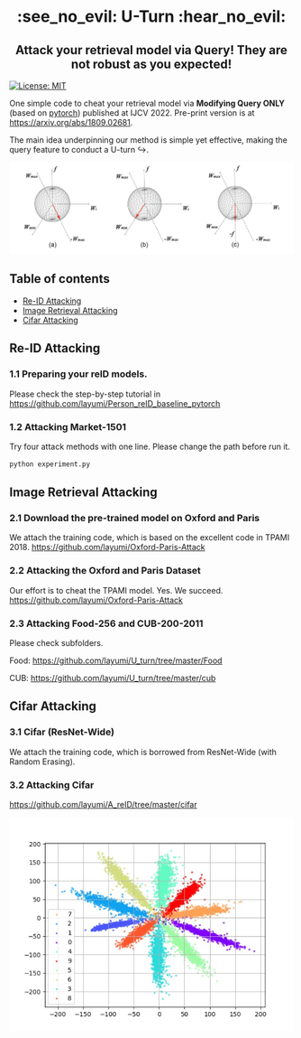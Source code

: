 <h1 align="center"> :see_no_evil: U-Turn :hear_no_evil: </h1>
<h2 align="center"> Attack your retrieval model via Query! They are not robust as you expected!  </h2>

[![License: MIT](https://img.shields.io/badge/License-MIT-green.svg)](https://opensource.org/licenses/MIT)

One simple code to cheat your retrieval model via **Modifying Query ONLY** (based on [pytorch](https://pytorch.org)) published at IJCV 2022.
Pre-print version is at https://arxiv.org/abs/1809.02681.  

The main idea underpinning our method is simple yet effective, making the query feature to conduct a U-turn :arrow_right_hook:.

![](https://github.com/layumi/A_reID/blob/master/method.png)

## Table of contents
* [Re-ID Attacking](#re-id-attacking)
* [Image Retrieval Attacking](#image-retrieval-attacking)
* [Cifar Attacking](#mnist-attacking)


## Re-ID Attacking
### 1.1 Preparing your reID models. 
Please check the step-by-step tutorial in https://github.com/layumi/Person_reID_baseline_pytorch

### 1.2 Attacking Market-1501 
Try four attack methods with one line. Please change the path before run it.
```bash
python experiment.py
```

## Image Retrieval Attacking
### 2.1 Download the pre-trained model on Oxford and Paris
We attach the training code, which is based on the excellent code in TPAMI 2018. 
https://github.com/layumi/Oxford-Paris-Attack

### 2.2 Attacking the Oxford and Paris Dataset 
Our effort is to cheat the TPAMI model. Yes. We succeed. 
https://github.com/layumi/Oxford-Paris-Attack 

### 2.3 Attacking Food-256 and CUB-200-2011 
Please check subfolders.

Food: https://github.com/layumi/U_turn/tree/master/Food

CUB: https://github.com/layumi/U_turn/tree/master/cub

## Cifar Attacking
### 3.1 Cifar (ResNet-Wide)
We attach the training code, which is borrowed from ResNet-Wide (with Random Erasing).

### 3.2 Attacking Cifar
https://github.com/layumi/A_reID/tree/master/cifar 


![](https://github.com/layumi/pytorch-mnist/blob/master/train.jpg)



